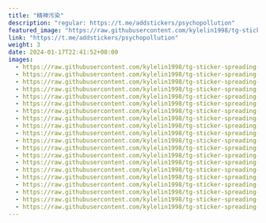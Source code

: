 ```yaml
---
title: "精神污染"
description: "regular: https://t.me/addstickers/psychopollution"
featured_image: "https://raw.githubusercontent.com/kylelin1998/tg-sticker-spreading-worldwide-images/main/img/434c32e0-437c-4335-b36b-582248e1ae89.jpg"
link: "https://t.me/addstickers/psychopollution"
weight: 3
date: 2024-01-17T22:41:52+08:00
images:
  - https://raw.githubusercontent.com/kylelin1998/tg-sticker-spreading-worldwide-images/main/img/434c32e0-437c-4335-b36b-582248e1ae89.jpg
  - https://raw.githubusercontent.com/kylelin1998/tg-sticker-spreading-worldwide-images/main/img/e4de2ab0-c135-40e9-b1b1-64b586f2aeee.jpg
  - https://raw.githubusercontent.com/kylelin1998/tg-sticker-spreading-worldwide-images/main/img/00f955e4-4337-443d-8c0c-65ea1b1702a0.jpg
  - https://raw.githubusercontent.com/kylelin1998/tg-sticker-spreading-worldwide-images/main/img/436c29a0-ea6d-4904-b972-88417d967a36.jpg
  - https://raw.githubusercontent.com/kylelin1998/tg-sticker-spreading-worldwide-images/main/img/503767ad-8eb1-4e42-9e39-3442962a5639.jpg
  - https://raw.githubusercontent.com/kylelin1998/tg-sticker-spreading-worldwide-images/main/img/3dfc11c3-4314-435d-82ca-1506119d6452.jpg
  - https://raw.githubusercontent.com/kylelin1998/tg-sticker-spreading-worldwide-images/main/img/04315bde-5ba8-4237-910c-ab056d197cb1.jpg
  - https://raw.githubusercontent.com/kylelin1998/tg-sticker-spreading-worldwide-images/main/img/79e8db75-4f17-4b3f-81bd-66c249bfa81b.jpg
  - https://raw.githubusercontent.com/kylelin1998/tg-sticker-spreading-worldwide-images/main/img/a1368839-7e64-493d-8a93-bec83aa32e99.jpg
  - https://raw.githubusercontent.com/kylelin1998/tg-sticker-spreading-worldwide-images/main/img/445bfaaf-726a-4a4d-8db4-6d0ea4841991.jpg
  - https://raw.githubusercontent.com/kylelin1998/tg-sticker-spreading-worldwide-images/main/img/a2b52b7a-e847-480c-94fb-7784a3828ef4.jpg
  - https://raw.githubusercontent.com/kylelin1998/tg-sticker-spreading-worldwide-images/main/img/49bbfd77-0b6a-4506-88f8-76c1df995ddd.jpg
  - https://raw.githubusercontent.com/kylelin1998/tg-sticker-spreading-worldwide-images/main/img/6fad1a84-58e9-42df-bd68-2e04b6a163ee.jpg
  - https://raw.githubusercontent.com/kylelin1998/tg-sticker-spreading-worldwide-images/main/img/f5d1cc32-b102-420b-916b-2a9d1508f285.jpg
  - https://raw.githubusercontent.com/kylelin1998/tg-sticker-spreading-worldwide-images/main/img/a4664639-c0ae-471e-b5ec-bceab3b62731.jpg
  - https://raw.githubusercontent.com/kylelin1998/tg-sticker-spreading-worldwide-images/main/img/f64ccc68-909e-4a24-8e41-a35e0d6ba7e5.jpg
  - https://raw.githubusercontent.com/kylelin1998/tg-sticker-spreading-worldwide-images/main/img/28000537-4ae8-4fcc-b239-76f62f57f5cc.jpg
  - https://raw.githubusercontent.com/kylelin1998/tg-sticker-spreading-worldwide-images/main/img/496c25eb-0a94-4914-bbb5-ae821ec5d9bc.jpg
  - https://raw.githubusercontent.com/kylelin1998/tg-sticker-spreading-worldwide-images/main/img/5efeec12-c99d-4d96-ba53-e8abee2bc063.jpg
  - https://raw.githubusercontent.com/kylelin1998/tg-sticker-spreading-worldwide-images/main/img/335b7fe0-c92b-4c47-b790-63a627d0b167.jpg
---
```


